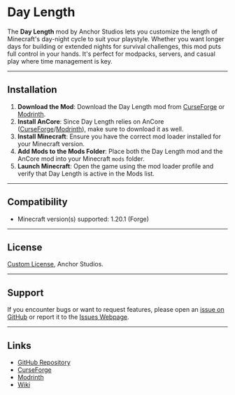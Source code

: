 # Day Length

The **Day Length** mod by Anchor Studios lets you customize the length of Minecraft's day-night cycle to suit your playstyle. Whether you want longer days for building or extended nights for survival challenges, this mod puts full control in your hands. It's perfect for modpacks, servers, and casual play where time management is key.

---

## Installation

1. **Download the Mod**: Download the Day Length mod from [CurseForge](https://www.curseforge.com/minecraft/mc-mods/day-length/files/) or [Modrinth](https://modrinth.com/mod/day-length/versions).
2. **Install AnCore**: Since Day Length relies on AnCore ([CurseForge](https://www.curseforge.com/minecraft/mc-mods/ancore/files/)/[Modrinth](https://modrinth.com/mod/ancore/versions)), make sure to download it as well.
3. **Install Minecraft**: Ensure you have the correct mod loader installed for your Minecraft version.
4. **Add Mods to the Mods Folder**: Place both the Day Length mod and the AnCore mod into your Minecraft `mods` folder.
5. **Launch Minecraft**: Open the game using the mod loader profile and verify that Day Length is active in the Mods list.

---

## Compatibility

- Minecraft version(s) supported: 1.20.1 (Forge)

---

## License

[Custom License](https://raw.githubusercontent.com/Anchor-Studios/Day-Length/refs/heads/main/LICENSE.txt), Anchor Studios.

---

## Support

If you encounter bugs or want to request features, please open an [issue on GitHub](https://github.com/Anchor-Studios/Day-Length/issues/new) or report it to the [Issues Webpage](https://www.anchorstudios.site/issues).

---

## Links

- [GitHub Repository](https://github.com/Anchor-Studios/Day-Length/)
- [CurseForge](https://www.curseforge.com/minecraft/mc-mods/day-length)
- [Modrinth](https://modrinth.com/mod/day-length)
- [Wiki](https://www.anchorstudios.site/wiki/day-length)
